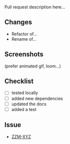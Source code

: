Pull request description here...

## Changes

- Refactor of...
- Rename of...

## Screenshots

(prefer animated gif, loom...)

## Checklist

- [ ] tested locally
- [ ] added new dependencies
- [ ] updated the docs
- [ ] added a test

## Issue

- [ZZM-XYZ](https://zazume.atlassian.net/browse/ZZM-XYZ)
